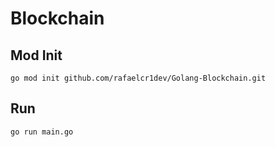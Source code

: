# Blockchain

## Mod Init

```
go mod init github.com/rafaelcr1dev/Golang-Blockchain.git
```

## Run

```
go run main.go
```